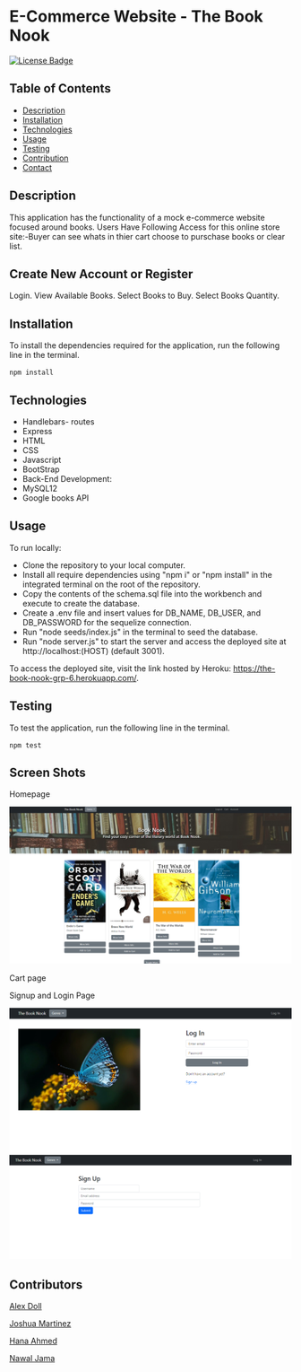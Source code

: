 
# E-Commerce Website - The Book Nook
[![License Badge](https://img.shields.io/badge/License-MIT-green.svg)](https://opensource.org/licenses/MIT)

## Table of Contents
- [Description](#Description)
- [Installation](#Installation)
- [Technologies](#Technologies)
- [Usage](#Usage)
- [Testing](#Testing)
- [Contribution](#Contribution)
- [Contact](#Contact)

## Description
This application has the functionality of a mock e-commerce website focused around books.
Users Have Following Access for this online store site:-Buyer can see whats in thier cart choose to purschase books or clear list. 



## Create New Account or Register
Login.
View Available Books.
Select Books to Buy.
Select Books Quantity.



## Installation
To install the dependencies required for the application, run the following line in the terminal.

```
npm install
```

## Technologies
- Handlebars- routes
- Express
- HTML
- CSS
- Javascript
- BootStrap
- Back-End Development:
- MySQL12
- Google books API

## Usage
To run locally:
 - Clone the repository to your local computer.
 - Install all require dependencies using "npm i" or "npm install" in the integrated terminal on the root of the repository.
 - Copy the contents of the schema.sql file into the workbench and execute to create the database.
 - Create a .env file and insert values for DB_NAME, DB_USER, and DB_PASSWORD for the sequelize connection.
 - Run "node seeds/index.js" in the terminal to seed the database.
 - Run "node server.js" to start the server and access the deployed site at http://localhost:(HOST) (default 3001).

To access the deployed site, visit the link hosted by Heroku: https://the-book-nook-grp-6.herokuapp.com/.

## Testing
To test the application, run the following line in the terminal.

```
npm test
```
## Screen Shots
Homepage

<img src = "./public/images/homepage.png" alt = "An image of The Book Nook home page"/>
                                                                                  
Cart page 

Signup and Login Page 

<img src= "./public/images/login.png" alt = "An image of The Book Nook login page"/>    

<img src= "./public/images/signup.png" alt = "An image of The Book Nook sign up page"/>  

## Contributors

[Alex Doll](https://github.com/X-is-For-Alex)

[Joshua Martinez](https://github.com/JoshuaMartinez1014)

[Hana Ahmed](https://github.com/Ahha0801)

[Nawal Jama](https://github.com/NawalJama)
